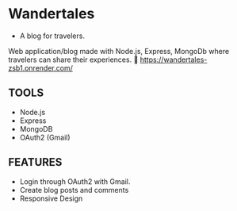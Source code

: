 # Wandertales 
- A blog for travelers.

Web application/blog made with Node.js, Express, MongoDb where travelers can share their experiences. 
🚀 https://wandertales-zsb1.onrender.com/

## TOOLS
- Node.js
- Express
- MongoDB
- OAuth2 (Gmail)

## FEATURES
- Login through OAuth2 with Gmail.
- Create blog posts and comments
- Responsive Design
